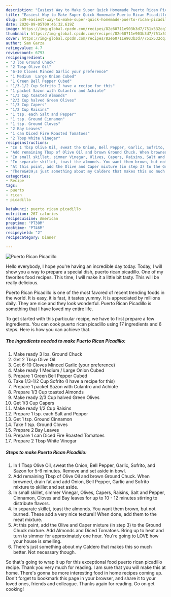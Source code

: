 ```yaml
---
description: "Easiest Way to Make Super Quick Homemade Puerto Rican Picadillo"
title: "Easiest Way to Make Super Quick Homemade Puerto Rican Picadillo"
slug: 539-easiest-way-to-make-super-quick-homemade-puerto-rican-picadillo
date: 2020-09-05T09:46:32.619Z
image: https://img-global.cpcdn.com/recipes/82e60711e903b3d7/751x532cq70/puerto-rican-picadillo-recipe-main-photo.jpg
thumbnail: https://img-global.cpcdn.com/recipes/82e60711e903b3d7/751x532cq70/puerto-rican-picadillo-recipe-main-photo.jpg
cover: https://img-global.cpcdn.com/recipes/82e60711e903b3d7/751x532cq70/puerto-rican-picadillo-recipe-main-photo.jpg
author: Sam Garza
ratingvalue: 4.7
reviewcount: 6793
recipeingredient:
- "3 lbs Ground Chuck"
- "2 Tbsp Olive Oil"
- "6-10 Cloves Minced Garlic your preference"
- "1 Medium  Large Onion Cubed"
- "1 Green Bell Pepper Cubed"
- "1/3-1/2 Cup Sofrito I have a recipe for this"
- "1 packet Sazon with Culantro and Achiote"
- "1/3 Cup toasted Almonds"
- "2/3 Cup halved Green Olives"
- "1/3 Cup Capers"
- "1/2 Cup Raisins"
- "1 tsp. each Salt and Pepper"
- "1 tsp. Ground Cinnamon"
- "1 tsp. Ground Cloves"
- "2 Bay Leaves"
- "1 can Diced Fire Roasted Tomatoes"
- "2 Tbsp White Vinegar"
recipeinstructions:
- "In 1 Tbsp Olive Oil, sweat the Onion, Bell Pepper, Garlic, Sofrito, and Sazon for 5-6 minutes. Remove and set aside in bowl."
- "Add remaining Tbsp of Olive Oil and brown Ground Chuck. When browned, drain fat and add Onion, Bell Pepper, Garlic and Sofrito mixture to skillet and set aside."
- "In small skillet, simmer Vinegar, Olives, Capers, Raisins, Salt and Pepper, Cinnamon, Cloves and Bay leaves for up to 10 - 12 minutes stirring to distribute flavors."
- "In separate skillet, toast the almonds. You want them brown, but not burned. These add a very nice texture!! When done, add them to the meat mixture."
- "At this point, add the Olive and Caper mixture (in step 3) to the Ground Chuck mixture. Add Almonds and Diced Tomatoes. Bring up to heat and turn to simmer for approximately one hour. You&#39;re going to LOVE how your house is smelling."
- "There&#39;s just something about my Caldero that makes this so much better. Not necessary though."
categories:
- Recipe
tags:
- puerto
- rican
- picadillo

katakunci: puerto rican picadillo 
nutrition: 267 calories
recipecuisine: American
preptime: "PT30M"
cooktime: "PT46M"
recipeyield: "2"
recipecategory: Dinner

---
```



![Puerto Rican Picadillo](https://img-global.cpcdn.com/recipes/82e60711e903b3d7/751x532cq70/puerto-rican-picadillo-recipe-main-photo.jpg)

Hello everybody, I hope you're having an incredible day today. Today, I will show you a way to prepare a special dish, puerto rican picadillo. One of my favorites food recipes. This time, I will make it a little bit tasty. This will be really delicious.



Puerto Rican Picadillo is one of the most favored of recent trending foods in the world. It is easy, it is fast, it tastes yummy. It is appreciated by millions daily. They are nice and they look wonderful. Puerto Rican Picadillo is something that I have loved my entire life.


To get started with this particular recipe, we have to first prepare a few ingredients. You can cook puerto rican picadillo using 17 ingredients and 6 steps. Here is how you can achieve that.

<!--inarticleads1-->

##### The ingredients needed to make Puerto Rican Picadillo:

1. Make ready 3 lbs. Ground Chuck
1. Get 2 Tbsp Olive Oil
1. Get 6-10 Cloves Minced Garlic (your preference)
1. Make ready 1 Medium / Large Onion Cubed
1. Prepare 1 Green Bell Pepper Cubed
1. Take 1/3-1/2 Cup Sofrito (I have a recipe for this)
1. Prepare 1 packet Sazon with Culantro and Achiote
1. Prepare 1/3 Cup toasted Almonds
1. Make ready 2/3 Cup halved Green Olives
1. Get 1/3 Cup Capers
1. Make ready 1/2 Cup Raisins
1. Prepare 1 tsp. each Salt and Pepper
1. Get 1 tsp. Ground Cinnamon
1. Take 1 tsp. Ground Cloves
1. Prepare 2 Bay Leaves
1. Prepare 1 can Diced Fire Roasted Tomatoes
1. Prepare 2 Tbsp White Vinegar




<!--inarticleads2-->

##### Steps to make Puerto Rican Picadillo:

1. In 1 Tbsp Olive Oil, sweat the Onion, Bell Pepper, Garlic, Sofrito, and Sazon for 5-6 minutes. Remove and set aside in bowl.
1. Add remaining Tbsp of Olive Oil and brown Ground Chuck. When browned, drain fat and add Onion, Bell Pepper, Garlic and Sofrito mixture to skillet and set aside.
1. In small skillet, simmer Vinegar, Olives, Capers, Raisins, Salt and Pepper, Cinnamon, Cloves and Bay leaves for up to 10 - 12 minutes stirring to distribute flavors.
1. In separate skillet, toast the almonds. You want them brown, but not burned. These add a very nice texture!! When done, add them to the meat mixture.
1. At this point, add the Olive and Caper mixture (in step 3) to the Ground Chuck mixture. Add Almonds and Diced Tomatoes. Bring up to heat and turn to simmer for approximately one hour. You&#39;re going to LOVE how your house is smelling.
1. There&#39;s just something about my Caldero that makes this so much better. Not necessary though.




So that's going to wrap it up for this exceptional food puerto rican picadillo recipe. Thank you very much for reading. I am sure that you will make this at home. There's gonna be more interesting food in home recipes coming up. Don't forget to bookmark this page in your browser, and share it to your loved ones, friends and colleague. Thanks again for reading. Go on get cooking!
